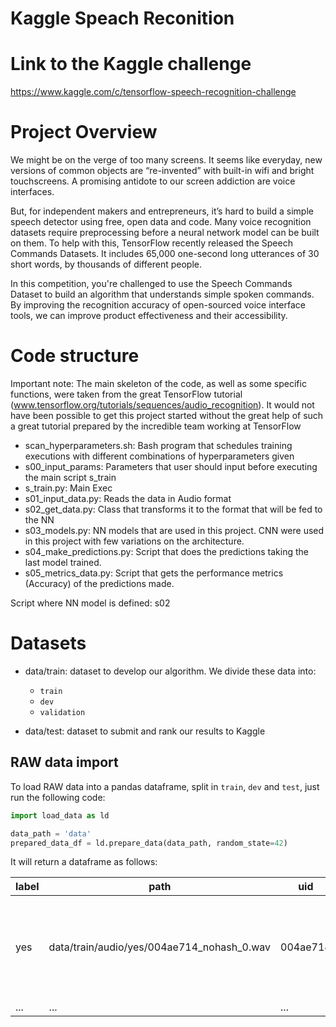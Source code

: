 # Kaggle Speach Reconition 

# Link to the Kaggle challenge
https://www.kaggle.com/c/tensorflow-speech-recognition-challenge

# Project Overview
We might be on the verge of too many screens. It seems like everyday, new versions of common objects are “re-invented” with built-in wifi and bright touchscreens. A promising antidote to our screen addiction are voice interfaces.

But, for independent makers and entrepreneurs, it’s hard to build a simple speech detector using free, open data and code. Many voice recognition datasets require preprocessing before a neural network model can be built on them. To help with this, TensorFlow recently released the Speech Commands Datasets. It includes 65,000 one-second long utterances of 30 short words, by thousands of different people.

In this competition, you're challenged to use the Speech Commands Dataset to build an algorithm that understands simple spoken commands. By improving the recognition accuracy of open-sourced voice interface tools, we can improve product effectiveness and their accessibility.

# Code structure

Important note: The main skeleton of the code, as well as some specific functions, were taken from the great TensorFlow tutorial (www.tensorflow.org/tutorials/sequences/audio_recognition). It would not have been possible to get this project started without the great help of such a great tutorial prepared by the incredible team working at TensorFlow

- scan_hyperparameters.sh: Bash program that schedules training executions with different combinations of hyperparameters given
- s00_input_params: Parameters that user should input before executing the main script s_train
- s_train.py: Main Exec
- s01_input_data.py: Reads the data in Audio format 
- s02_get_data.py: Class that transforms it to the format that will be fed to the NN
- s03_models.py: NN models that are used in this project. CNN were used in this project with few variations on the architecture.
- s04_make_predictions.py: Script that does the predictions taking the last model trained. 
- s05_metrics_data.py: Script that gets the performance metrics (Accuracy) of the predictions made.


Script where NN model is defined: s02

# Datasets
* data/train: dataset to develop our algorithm. We divide these data into:
  * ``train``
  * ``dev``
  * ``validation``

* data/test: dataset to submit and rank our results to Kaggle

## RAW data import
To load RAW data into a pandas dataframe, split in `train`, `dev` and `test`, just run the following code:
```python
import load_data as ld

data_path = 'data'
prepared_data_df = ld.prepare_data(data_path, random_state=42)
```

It will return a dataframe as follows:

|label |path |uid |wav |set|
|------|-----|----|----|---|
|yes|data/train/audio/yes/004ae714_nohash_0.wav|004ae714|\[-91, -176, -111, -95, -120, -151, -133, -133,..|train|
|...|...|...|...|...|

